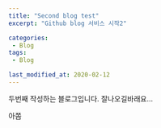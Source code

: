 ```yaml
---
title: "Second blog test"
excerpt: "Github blog 서비스 시작2"

categories:
 - Blog
tags:
 - Blog

last_modified_at: 2020-02-12
---
```


두번째 작성하는 블로그입니다.
잘나오길바래요...

아쫌
